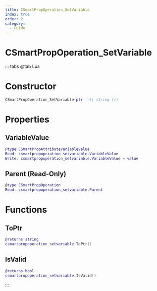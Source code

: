 ```yaml
---
title: CSmartPropOperation_SetVariable
index: true
order: 2
category:
  - Guide
---
```


# CSmartPropOperation_SetVariable

::: tabs
@tab Lua
# Constructor
```lua
CSmartPropOperation_SetVariable(ptr --[[ string ]])
```
# Properties
## VariableValue 
```lua
@type CSmartPropAttributeVariableValue
Read: csmartpropoperation_setvariable.VariableValue
Write: csmartpropoperation_setvariable.VariableValue = value
```
## Parent (Read-Only)
```lua
@type CSmartPropOperation
Read: csmartpropoperation_setvariable.Parent
```
# Functions
## ToPtr
```lua
@returns string
csmartpropoperation_setvariable:ToPtr()
```
## IsValid
```lua
@returns bool
csmartpropoperation_setvariable:IsValid()
```

:::
